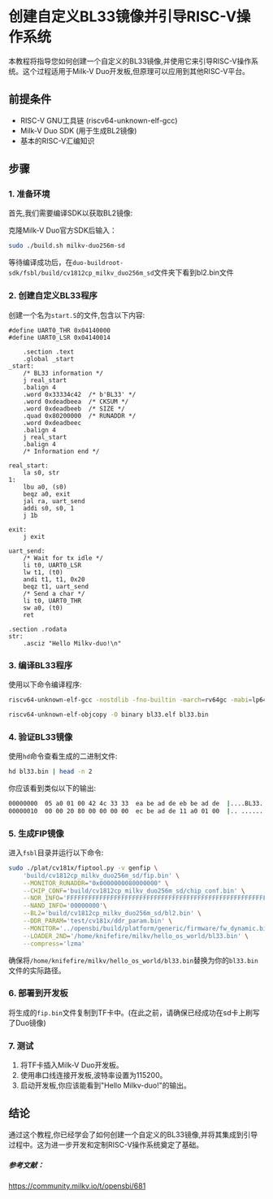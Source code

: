 # 创建自定义BL33镜像并引导RISC-V操作系统

本教程将指导您如何创建一个自定义的BL33镜像,并使用它来引导RISC-V操作系统。这个过程适用于Milk-V Duo开发板,但原理可以应用到其他RISC-V平台。

## 前提条件

- RISC-V GNU工具链 (riscv64-unknown-elf-gcc)
- Milk-V Duo SDK (用于生成BL2镜像)
- 基本的RISC-V汇编知识

## 步骤

### 1. 准备环境

首先,我们需要编译SDK以获取BL2镜像:

克隆Milk-V Duo官方SDK后输入：

```bash
sudo ./build.sh milkv-duo256m-sd
```

等待编译成功后，在`duo-buildroot-sdk/fsbl/build/cv1812cp_milkv_duo256m_sd`文件夹下看到bl2.bin文件

### 2. 创建自定义BL33程序

创建一个名为`start.S`的文件,包含以下内容:

```assembly
#define UART0_THR 0x04140000
#define UART0_LSR 0x04140014

	.section .text
	.global _start
_start:
	/* BL33 information */
	j real_start
	.balign 4
	.word 0x33334c42  /* b'BL33' */
	.word 0xdeadbeea  /* CKSUM */
	.word 0xdeadbeeb  /* SIZE */
	.quad 0x80200000  /* RUNADDR */
	.word 0xdeadbeec
	.balign 4
	j real_start
	.balign 4
	/* Information end */

real_start:
	la s0, str
1:
	lbu a0, (s0)
	beqz a0, exit
	jal ra, uart_send
	addi s0, s0, 1
	j 1b

exit:
	j exit

uart_send:
	/* Wait for tx idle */
	li t0, UART0_LSR
	lw t1, (t0)
	andi t1, t1, 0x20
	beqz t1, uart_send
	/* Send a char */
	li t0, UART0_THR
	sw a0, (t0)
	ret

.section .rodata
str: 
	.asciz "Hello Milkv-duo!\n"
```

### 3. 编译BL33程序

使用以下命令编译程序:

```bash
riscv64-unknown-elf-gcc -nostdlib -fno-builtin -march=rv64gc -mabi=lp64f -g -Wall -Ttext=0x80200000 -o bl33.elf start.S

riscv64-unknown-elf-objcopy -O binary bl33.elf bl33.bin
```

### 4. 验证BL33镜像

使用`hd`命令查看生成的二进制文件:

```bash
hd bl33.bin | head -n 2
```

你应该看到类似以下的输出:

```bash
00000000  05 a0 01 00 42 4c 33 33  ea be ad de eb be ad de  |....BL33........|
00000010  00 00 20 80 00 00 00 00  ec be ad de 11 a0 01 00  |.. .............|
```

### 5. 生成FIP镜像

进入`fsbl`目录并运行以下命令:

```bash
sudo ./plat/cv181x/fiptool.py -v genfip \
    'build/cv1812cp_milkv_duo256m_sd/fip.bin' \
    --MONITOR_RUNADDR="0x0000000080000000" \
    --CHIP_CONF='build/cv1812cp_milkv_duo256m_sd/chip_conf.bin' \
    --NOR_INFO='FFFFFFFFFFFFFFFFFFFFFFFFFFFFFFFFFFFFFFFFFFFFFFFFFFFFFFFFFFFFFFFFFFFFFFFF' \
    --NAND_INFO='00000000'\
    --BL2='build/cv1812cp_milkv_duo256m_sd/bl2.bin' \
    --DDR_PARAM='test/cv181x/ddr_param.bin' \
    --MONITOR='../opensbi/build/platform/generic/firmware/fw_dynamic.bin' \
    --LOADER_2ND='/home/knifefire/milkv/hello_os_world/bl33.bin' \
    --compress='lzma'
```

确保将`/home/knifefire/milkv/hello_os_world/bl33.bin`替换为你的`bl33.bin`文件的实际路径。

### 6. 部署到开发板

将生成的`fip.bin`文件复制到TF卡中。(在此之前，请确保已经成功在sd卡上刷写了Duo镜像)

### 7. 测试

1. 将TF卡插入Milk-V Duo开发板。
2. 使用串口线连接开发板,波特率设置为115200。
3. 启动开发板,你应该能看到"Hello Milkv-duo!"的输出。

## 结论

通过这个教程,你已经学会了如何创建一个自定义的BL33镜像,并将其集成到引导过程中。这为进一步开发和定制RISC-V操作系统奠定了基础。



##### 参考文献：

https://community.milkv.io/t/opensbi/681